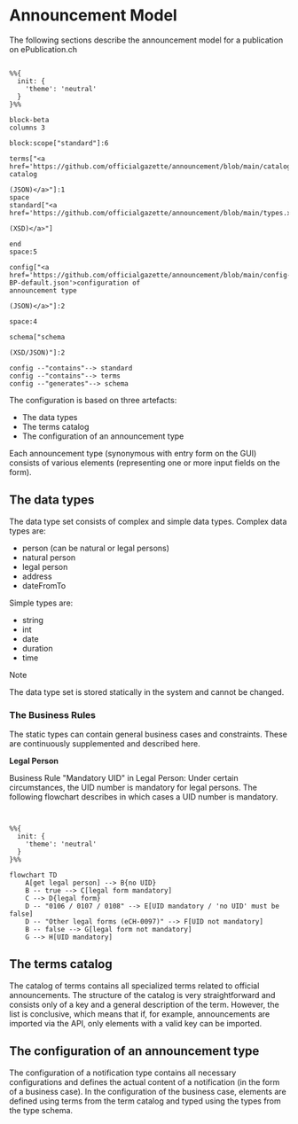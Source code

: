 # Announcement Model
The following sections describe the announcement model for a publication on ePublication.ch
```mermaid

%%{
  init: {
    'theme': 'neutral'
  }
}%%

block-beta
columns 3

block:scope["standard"]:6

terms["<a href='https://github.com/officialgazette/announcement/blob/main/catalog.json'>terms
catalog

(JSON)</a>"]:1
space
standard["<a href='https://github.com/officialgazette/announcement/blob/main/types.xsd'>types

(XSD)</a>"]

end
space:5

config["<a href='https://github.com/officialgazette/announcement/blob/main/config-BP-default.json'>configuration of
announcement type

(JSON)</a>"]:2

space:4

schema["schema

(XSD/JSON)"]:2

config --"contains"--> standard
config --"contains"--> terms
config --"generates"--> schema

```

The configuration is based on three artefacts:
- The data types
- The terms catalog
- The configuration of an announcement type

Each announcement type (synonymous with entry form on the GUI) consists of various elements (representing one or more input fields on the form).

## The data types ##

The data type set consists of complex and simple data types. Complex data types are:
- person (can be natural or legal persons)
- natural person
- legal person
- address
- dateFromTo

Simple types are:
- string
- int
- date
- duration
- time

> [!NOTE]
> The data type set is stored statically in the system and cannot be changed.

### The Business Rules ###

The static types can contain general business cases and constraints. These are continuously supplemented and described here.

**Legal Person**

Business Rule "Mandatory UID" in Legal Person:
Under certain circumstances, the UID number is mandatory for legal persons. The following flowchart describes in which cases a UID number is mandatory.

```mermaid


%%{
  init: {
    'theme': 'neutral'
  }
}%%

flowchart TD
    A[get legal person] --> B{no UID}
    B -- true --> C[legal form mandatory]
    C --> D{legal form}
    D -- "0106 / 0107 / 0108" --> E[UID mandatory / 'no UID' must be false]
    D -- "Other legal forms (eCH-0097)" --> F[UID not mandatory]
    B -- false --> G[legal form not mandatory]
    G --> H[UID mandatory]
```



## The terms catalog ##

The catalog of terms contains all specialized terms related to official announcements. The structure of the catalog is very straightforward and consists only of a key and a general description of the term.
However, the list is conclusive, which means that if, for example, announcements are imported via the API, only elements with a valid key can be imported.

## The configuration of an announcement type ##

The configuration of a notification type contains all necessary configurations and defines the actual content of a notification (in the form of a business case).
In the configuration of the business case, elements are defined using terms from the term catalog and typed using the types from the type schema.
